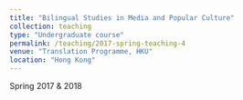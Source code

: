 ```yaml
---
title: "Bilingual Studies in Media and Popular Culture"
collection: teaching
type: "Undergraduate course"
permalink: /teaching/2017-spring-teaching-4
venue: "Translation Programme, HKU"
location: "Hong Kong"
---
```

Spring 2017 & 2018